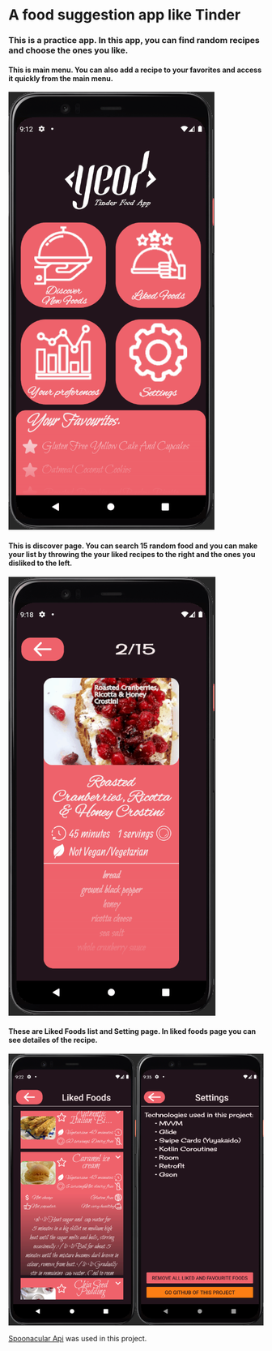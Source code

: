 # A food suggestion app like Tinder

### This is a practice app. In this app, you can find random recipes and choose the ones you like.

#### This is main menu. You can also add a recipe to your favorites and access it quickly from the main menu.

![](https://raw.githubusercontent.com/yeocak/TinderFood/master/photos_for_github/maingif.gif)

#### This is discover page. You can search 15 random food and you can make your list by throwing the your liked recipes to the right and the ones you disliked to the left.

![](https://raw.githubusercontent.com/yeocak/TinderFood/master/photos_for_github/discovergif.gif)

#### These are Liked Foods list and Setting page. In liked foods page you can see detailes of the recipe.

![](https://raw.githubusercontent.com/yeocak/TinderFood/master/photos_for_github/both_liked_settings.png)


[Spoonacular Api](https://spoonacular.com/food-api)  was used in this project.
